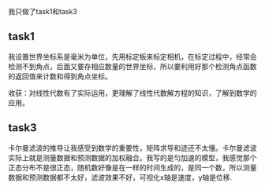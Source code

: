 我只做了task1和task3

## task1

我设置世界坐标系是毫米为单位，先用标定板来标定相机，在标定过程中，经常会检测不到角点，后面又要存相应数量的世界坐标，所以要利用好那个检测角点函数的返回值来计数和得到角点坐标。

收获：对线性代数有了实际运用，更理解了线性代数解方程的知识，了解到数学的应用。

## task3

卡尔曼滤波的推导让我感受到数学的重要性，矩阵求导和迹还不太懂。卡尔曼滤波实际上就是测量数据和预测数据的加权融合。我写的是匀加速的模型，我感觉那个正态分布不是很正态，随机数好像是在一样的时间生成的，是同一个数，所以测量数据和预测数据都不太好，滤波效果不好，可视化x轴是速度，y轴是位移.




